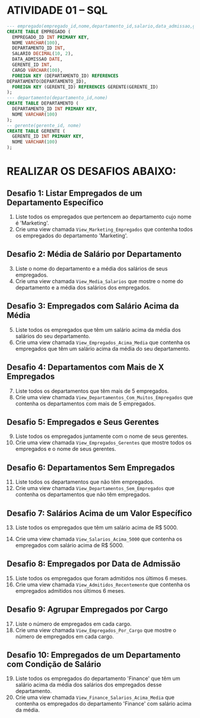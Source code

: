 # ATIVIDADE 01 – SQL

``` sql
--- empregado(empregado_id,nome,departamento_id,salario,data_admissao,gerente_id,cargo)
CREATE TABLE EMPREGADO (
  EMPREGADO_ID INT PRIMARY KEY,
  NOME VARCHAR(100),
  DEPARTAMENTO_ID INT,
  SALARIO DECIMAL(10, 2),
  DATA_ADMISSAO DATE,
  GERENTE_ID INT,
  CARGO VARCHAR(100),
  FOREIGN KEY (DEPARTAMENTO_ID) REFERENCES
DEPARTAMENTO(DEPARTAMENTO_ID),
  FOREIGN KEY (GERENTE_ID) REFERENCES GERENTE(GERENTE_ID)
);
--- departamento(departamento_id,nome)
CREATE TABLE DEPARTAMENTO (
  DEPARTAMENTO_ID INT PRIMARY KEY,
  NOME VARCHAR(100)
);
-- gerente(gerente_id, nome)
CREATE TABLE GERENTE (
  GERENTE_ID INT PRIMARY KEY,
  NOME VARCHAR(100)
);
```

# REALIZAR OS DESAFIOS ABAIXO:

## Desafio 1: Listar Empregados de um Departamento Específico
1. Liste todos os empregados que pertencem ao departamento cujo nome é 'Marketing'.
2. Crie uma view chamada `View_Marketing_Empregados` que contenha todos os empregados do departamento 'Marketing'.

## Desafio 2: Média de Salário por Departamento
3. Liste o nome do departamento e a média dos salários de seus empregados.
4. Crie uma view chamada `View_Media_Salarios` que mostre o nome do departamento e a média dos salários dos empregados.

## Desafio 3: Empregados com Salário Acima da Média
5. Liste todos os empregados que têm um salário acima da média dos salários do seu departamento.
6. Crie uma view chamada `View_Empregados_Acima_Media` que contenha os empregados que têm um salário acima da média do seu departamento.

## Desafio 4: Departamentos com Mais de X Empregados
7. Liste todos os departamentos que têm mais de 5 empregados.
8. Crie uma view chamada `View_Departamentos_Com_Muitos_Empregados` que contenha os departamentos com mais de 5 empregados.

## Desafio 5: Empregados e Seus Gerentes
9. Liste todos os empregados juntamente com o nome de seus gerentes.
10. Crie uma view chamada `View_Empregados_Gerentes` que mostre todos os empregados e o nome de seus gerentes.

## Desafio 6: Departamentos Sem Empregados
11. Liste todos os departamentos que não têm empregados.
12. Crie uma view chamada `View_Departamentos_Sem_Empregados` que contenha os departamentos que não têm empregados.

## Desafio 7: Salários Acima de um Valor Específico
13. Liste todos os empregados que têm um salário acima de R$ 5000.

14. Crie uma view chamada `View_Salarios_Acima_5000` que contenha os empregados com salário acima de R$ 5000.

## Desafio 8: Empregados por Data de Admissão
15. Liste todos os empregados que foram admitidos nos últimos 6 meses.
16. Crie uma view chamada `View_Admitidos_Recentemente` que contenha os empregados admitidos nos últimos 6 meses.

## Desafio 9: Agrupar Empregados por Cargo
17. Liste o número de empregados em cada cargo.
18. Crie uma view chamada `View_Empregados_Por_Cargo` que mostre o número de empregados em cada cargo.

## Desafio 10: Empregados de um Departamento com Condição de Salário
19. Liste todos os empregados do departamento 'Finance' que têm um salário acima da média dos salários dos empregados desse departamento.
20. Crie uma view chamada `View_Finance_Salarios_Acima_Media` que contenha os empregados do departamento 'Finance' com salário acima da média.
